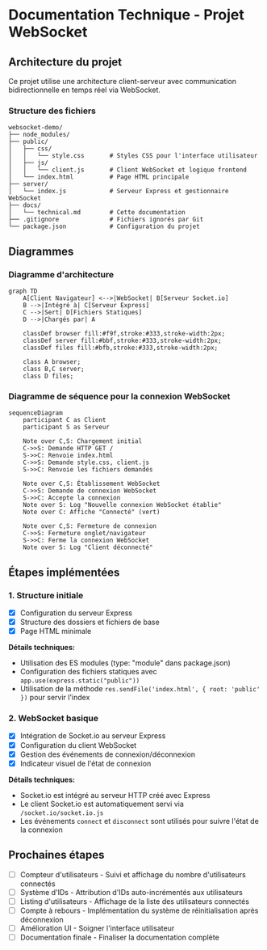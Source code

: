 # Documentation Technique - Projet WebSocket

## Architecture du projet

Ce projet utilise une architecture client-serveur avec communication bidirectionnelle en temps réel via WebSocket.

### Structure des fichiers

```
websocket-demo/
├── node_modules/
├── public/
│   ├── css/
│   │   └── style.css       # Styles CSS pour l'interface utilisateur
│   ├── js/
│   │   └── client.js       # Client WebSocket et logique frontend
│   └── index.html          # Page HTML principale
├── server/
│   └── index.js            # Serveur Express et gestionnaire WebSocket
├── docs/
│   └── technical.md        # Cette documentation
├── .gitignore              # Fichiers ignorés par Git
└── package.json            # Configuration du projet
```

## Diagrammes

### Diagramme d'architecture

```mermaid
graph TD
    A[Client Navigateur] <-->|WebSocket| B[Serveur Socket.io]
    B -->|Intégré à| C[Serveur Express]
    C -->|Sert| D[Fichiers Statiques]
    D -->|Chargés par| A
    
    classDef browser fill:#f9f,stroke:#333,stroke-width:2px;
    classDef server fill:#bbf,stroke:#333,stroke-width:2px;
    classDef files fill:#bfb,stroke:#333,stroke-width:2px;
    
    class A browser;
    class B,C server;
    class D files;
```

### Diagramme de séquence pour la connexion WebSocket

```mermaid
sequenceDiagram
    participant C as Client
    participant S as Serveur

    Note over C,S: Chargement initial
    C->>S: Demande HTTP GET /
    S->>C: Renvoie index.html
    C->>S: Demande style.css, client.js
    S->>C: Renvoie les fichiers demandés
    
    Note over C,S: Établissement WebSocket
    C->>S: Demande de connexion WebSocket
    S->>C: Accepte la connexion
    Note over S: Log "Nouvelle connexion WebSocket établie"
    Note over C: Affiche "Connecté" (vert)
    
    Note over C,S: Fermeture de connexion
    C->>S: Fermeture onglet/navigateur
    S->>C: Ferme la connexion WebSocket
    Note over S: Log "Client déconnecté"
```

## Étapes implémentées

### 1. Structure initiale

- [x] Configuration du serveur Express
- [x] Structure des dossiers et fichiers de base
- [x] Page HTML minimale

**Détails techniques:**
- Utilisation des ES modules (type: "module" dans package.json)
- Configuration des fichiers statiques avec `app.use(express.static("public"))`
- Utilisation de la méthode `res.sendFile('index.html', { root: 'public' })` pour servir l'index

### 2. WebSocket basique

- [x] Intégration de Socket.io au serveur Express
- [x] Configuration du client WebSocket
- [x] Gestion des événements de connexion/déconnexion
- [x] Indicateur visuel de l'état de connexion

**Détails techniques:**
- Socket.io est intégré au serveur HTTP créé avec Express
- Le client Socket.io est automatiquement servi via `/socket.io/socket.io.js`
- Les événements `connect` et `disconnect` sont utilisés pour suivre l'état de la connexion

## Prochaines étapes

- [ ] Compteur d'utilisateurs - Suivi et affichage du nombre d'utilisateurs connectés
- [ ] Système d'IDs - Attribution d'IDs auto-incrémentés aux utilisateurs
- [ ] Listing d'utilisateurs - Affichage de la liste des utilisateurs connectés
- [ ] Compte à rebours - Implémentation du système de réinitialisation après déconnexion
- [ ] Amélioration UI - Soigner l'interface utilisateur
- [ ] Documentation finale - Finaliser la documentation complète